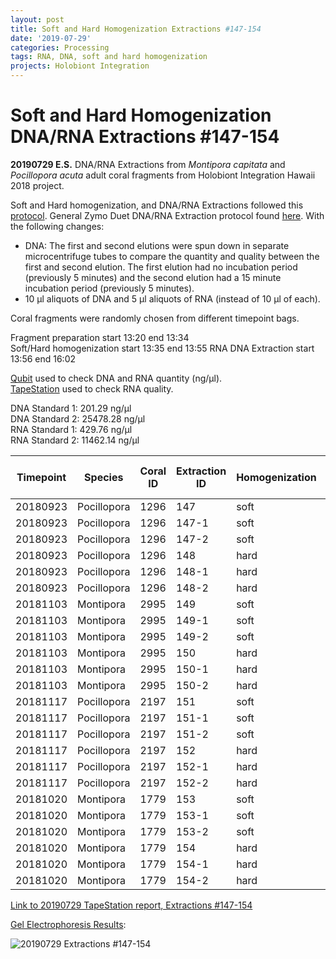 ```yaml
---
layout: post
title: Soft and Hard Homogenization Extractions #147-154
date: '2019-07-29'
categories: Processing
tags: RNA, DNA, soft and hard homogenization
projects: Holobiont Integration
---
```


# Soft and Hard Homogenization DNA/RNA Extractions #147-154

**20190729 E.S.**
DNA/RNA Extractions from *Montipora capitata* and *Pocillopora acuta* adult coral fragments from Holobiont Integration Hawaii 2018 project.  

Soft and Hard homogenization, and DNA/RNA Extractions followed this [protocol](https://github.com/emmastrand/EmmaStrand_Notebook/blob/master/_posts/2019-06-05-Soft-and-Hard-Homogenization-Protocol.md). General Zymo Duet DNA/RNA Extraction protocol found [here](https://github.com/emmastrand/EmmaStrand_Notebook/blob/master/_posts/2019-05-31-Zymo-Duet-RNA-DNA-Extraction-Protocol.md). With the following changes:  
- DNA: The first and second elutions were spun down in separate microcentrifuge tubes to compare the quantity and quality between the first and second elution. The first elution had no incubation period (previously 5 minutes) and the second elution had a 15 minute incubation period (previously 5 minutes).  
- 10 μl aliquots of DNA and 5 μl aliquots of RNA (instead of 10 μl of each).

Coral fragments were randomly chosen from different timepoint bags.

Fragment preparation start 13:20 end 13:34  
Soft/Hard homogenization start 13:35 end 13:55
RNA DNA Extraction start 13:56 end 16:02   

[Qubit](https://github.com/emmastrand/EmmaStrand_Notebook/blob/master/_posts/2019-05-31-Qubit-Protocol.md) used to check DNA and RNA quantity (ng/μl).  
[TapeStation](https://github.com/emmastrand/EmmaStrand_Notebook/blob/master/_posts/2019-05-31-TapeStation-Protocol.md) used to check RNA quality.

DNA Standard 1: 201.29  ng/μl  
DNA Standard 2: 25478.28  ng/μl  
RNA Standard 1: 429.76  ng/μl  
RNA Standard 2: 11462.14  ng/μl  

| Timepoint | Species     | Coral ID | Extraction ID | Homogenization | DNA Elution | DNA Reading 1 | DNA Reading 2 | Average DNA ng/μl | RNA Reading 1 | RNA Reading 2 | Average RNA ng/μl | RIN |
|-----------|-------------|----------|---------------|----------------|-------------|---------------|---------------|-------------------|---------------|---------------|-------------------|-----|
| 20180923  | Pocillopora | 1296     | 147           | soft           | NA          | NA            | NA            | NA                | 81.4          | 81.6          | 81.5              | 8   |
| 20180923  | Pocillopora | 1296     | 147-1         | soft           | 1           | 151           | 151           | 151               | NA            | NA            | NA                | NA  |
| 20180923  | Pocillopora | 1296     | 147-2         | soft           | 2           | 29.4          | 29.8          | 29.6              | NA            | NA            | NA                | NA  |
| 20180923  | Pocillopora | 1296     | 148           | hard           | NA          | NA            | NA            | NA                | 50.2          | 50.2          | 50.2              | 7.7 |
| 20180923  | Pocillopora | 1296     | 148-1         | hard           | 1           | 79            | 78.2          | 78.6              | NA            | NA            | NA                | NA  |
| 20180923  | Pocillopora | 1296     | 148-2         | hard           | 2           | 21.4          | 21.4          | 21.4              | NA            | NA            | NA                | NA  |
| 20181103  | Montipora   | 2995     | 149           | soft           | NA          | NA            | NA            | NA                | 16.8          | 17            | 16.9              | 8.2 |
| 20181103  | Montipora   | 2995     | 149-1         | soft           | 1           | 17.8          | 17.8          | 17.8              | NA            | NA            | NA                | NA  |
| 20181103  | Montipora   | 2995     | 149-2         | soft           | 2           | 11.3          | 11.2          | 11.25             | NA            | NA            | NA                | NA  |
| 20181103  | Montipora   | 2995     | 150           | hard           | NA          | NA            | NA            | NA                | 10.6          | 10.6          | 10.6              | 8.3 |
| 20181103  | Montipora   | 2995     | 150-1         | hard           | 1           | 31.6          | 31.4          | 31.5              | NA            | NA            | NA                | NA  |
| 20181103  | Montipora   | 2995     | 150-2         | hard           | 2           | 9             | 8.98          | 8.99              | NA            | NA            | NA                | NA  |
| 20181117  | Pocillopora | 2197     | 151           | soft           | NA          | NA            | NA            | NA                | 70.2          | 70.2          | 70.2              | 8.6 |
| 20181117  | Pocillopora | 2197     | 151-1         | soft           | 1           | 140           | 139           | 139.5             | NA            | NA            | NA                | NA  |
| 20181117  | Pocillopora | 2197     | 151-2         | soft           | 2           | 40.4          | 40.2          | 40.3              | NA            | NA            | NA                | NA  |
| 20181117  | Pocillopora | 2197     | 152           | hard           | NA          | NA            | NA            | NA                | 47.8          | 47.8          | 47.8              | 8.3 |
| 20181117  | Pocillopora | 2197     | 152-1         | hard           | 1           | 62.2          | 62            | 62.1              | NA            | NA            | NA                | NA  |
| 20181117  | Pocillopora | 2197     | 152-2         | hard           | 2           | 25.4          | 25.4          | 25.4              | NA            | NA            | NA                | NA  |
| 20181020  | Montipora   | 1779     | 153           | soft           | NA          | NA            | NA            | NA                | 14.6          | 14.6          | 14.6              | 8.7 |
| 20181020  | Montipora   | 1779     | 153-1         | soft           | 1           | 25.6          | 25.4          | 25.5              | NA            | NA            | NA                | NA  |
| 20181020  | Montipora   | 1779     | 153-2         | soft           | 2           | 17            | 16.9          | 16.95             | NA            | NA            | NA                | NA  |
| 20181020  | Montipora   | 1779     | 154           | hard           | NA          | NA            | NA            | NA                | 10            | 10.2          | 10.1              | **  |
| 20181020  | Montipora   | 1779     | 154-1         | hard           | 1           | 19.4          | 19.4          | 19.4              | NA            | NA            | NA                | NA  |
| 20181020  | Montipora   | 1779     | 154-2         | hard           | 2           | 16.9          | 16.9          | 16.9              | NA            | NA            | NA                | NA  |

[Link to 20190729 TapeStation report, Extractions #147-154](https://github.com/emmastrand/EmmaStrand_Notebook/blob/master/TapeStation/2019-07-29%20-%2016.14.51.pdf)

[Gel Electrophoresis Results](https://github.com/emmastrand/EmmaStrand_Notebook/blob/master/_posts/2019-07-16-Gel-Electrophoresis-Protocol.md):  

![20190729 Extractions #147-154](https://github.com/emmastrand/EmmaStrand_Notebook/blob/master/images/20190729.jpg?raw=true)
